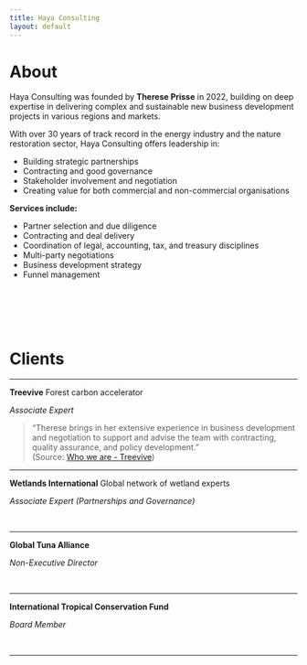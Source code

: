 ```yaml
---
title: Haya Consulting
layout: default
---
```


# <a name="about-us"></a>About

Haya Consulting was founded by **Therese Prisse** in 2022, building on deep expertise in delivering complex and sustainable new business development projects in various regions and markets.

With over 30 years of track record in the energy industry and the nature restoration sector, Haya Consulting offers leadership in:

- Building strategic partnerships  
- Contracting and good governance  
- Stakeholder involvement and negotiation  
- Creating value for both commercial and non-commercial organisations

**Services include:**

- Partner selection and due diligence  
- Contracting and deal delivery  
- Coordination of legal, accounting, tax, and treasury disciplines  
- Multi-party negotiations  
- Business development strategy  
- Funnel management

<br /> <br /> <br /> <br />
  
# <a name="clients"></a>Clients
  

----
  
**Treevive** Forest carbon accelerator
  
*Associate Expert*
> “Therese brings in her extensive experience in business development and negotiation to support and advise the team with contracting, quality assurance, and policy development.”  
(Source: [Who we are - Treevive](https://treevive.earth/about-us/))

----

**Wetlands International** Global network of wetland experts
  
*Associate Expert (Partnerships and Governance)*
  
<br />

----


**Global Tuna Alliance**
  
*Non-Executive Director*
  
<br /> 

----

**International Tropical Conservation Fund**
  
*Board Member*

<br /> 

----

